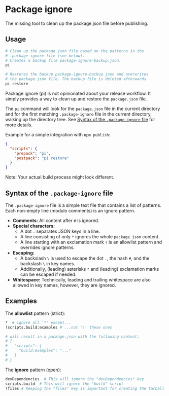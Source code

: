 # Package ignore

The missing tool to clean up the package.json file before publishing.

## Usage

```bash
# Clean up the package.json file based on the patterns in the
# .package-ignore file (see below).
# Creates a backup file package-ignore-backup.json.
pi

# Restores the backup package-ignore-backup.json and overwrites
# the package.json file. The backup file is deleted afterwards.
pi restore
```

Package ignore (pi) is not opinionated about your release workflow. It simply provides a way to clean up and restore the `package.json` file.

The `pi` command will look for the `package.json` file in the current directory and for the first matching `.package-ignore` file in the current directory, walking up the directory tree. See [Syntax of the `.package-ignore` file](#syntax-of-the-package-ignore-file) for more details.

Example for a simple integration with `npm publish`:

```json
{
  "scripts": {
    "prepack": "pi",
    "postpack": "pi restore"
  }
}
```

Note: Your actual build process might look different.

## Syntax of the `.package-ignore` file

The `.package-ignore` file is a simple text file that contains a list of patterns. Each non-empty line (modulo comments) is an ignore pattern.

* **Comments:**  All content after `#` is ignored.
* **Special characters:**
  * A dot `.` separates JSON keys in a line.
  * A line consisting of only `*` ignores the whole `package.json` content.
  * A line starting with an exclamation mark `!` is an allowlist pattern and overrides ignore patterns.
* **Escaping:**
  * A backslash `\` is used to escape the dot `.`, the hash `#`, and the backslash `\` in key names.
  * Additionally, (leading) asterisks `*` and (leading) exclamation marks can be escaped if needed.
* **Whitespace:** Technically, leading and trailing whitespace are also allowed in key names, however, they are ignored.

## Examples

The **allowlist** pattern (strict):

```sh
*  # ignore all '*' except...
!scripts.build:examples # ...not '!' these ones

# will result in a package.json with the following content:
# {
#   "scripts": {
#     "build:examples": "..."
#   }
# }
```

The **ignore** pattern (open):

```sh
devDependencies  # This will ignore the "devDependencies" key
scripts.build  # This will ignore the "build" script
!files # Keeping the "files" key is important for creating the tarball
```
